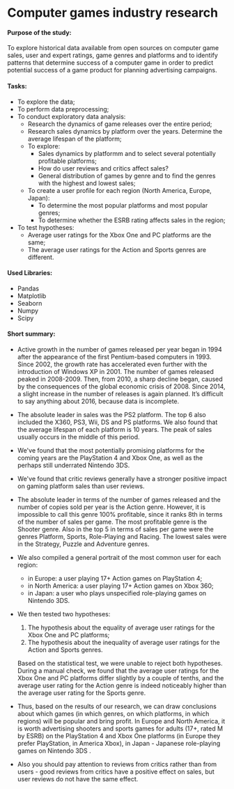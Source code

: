 # Computer games industry research

#### Purpose of the study:

To explore historical data available from open sources on computer game sales, user and expert ratings, game genres and platforms and to identify patterns that determine success of a computer game in order to predict potential success of a game product for planning advertising campaigns.

#### Tasks:
- To explore the data;
- To perform data preprocessing;
- To conduct exploratory data analysis:
  - Research the dynamics of game releases over the entire period;
  - Research sales dynamics by platform over the years. Determine the average lifespan of the platform;
  - To explore:
    - Sales dynamics by platformm and to select several potentially profitable platforms;
    - How do user reviews and critics affect sales?
    - General distribution of games by genre and to find the genres with the highest and lowest sales;
  - To create a user profile for each region (North America, Europe, Japan):
    - To determine the most popular platforms and most popular genres;
    - To determine whether the ESRB rating affects sales in the region;
- To test hypotheses:
  - Average user ratings for the Xbox One and PC platforms are the same;
  - The average user ratings for the Action and Sports genres are different.
    
#### Used Libraries:
- Pandas
- Matplotlib
- Seaborn
- Numpy
- Scipy

#### Short summary:
- Active growth in the number of games released per year began in 1994 after the appearance of the first Pentium-based computers in 1993. Since 2002, the growth rate has accelerated even further with the introduction of Windows XP in 2001. The number of games released peaked in 2008-2009. Then, from 2010, a sharp decline began, caused by the consequences of the global economic crisis of 2008. Since 2014, a slight increase in the number of releases is again planned. It’s difficult to say anything about 2016, because data is incomplete.
- The absolute leader in sales was the PS2 platform. The top 6 also included the X360, PS3, Wii, DS and PS platforms. We also found that the average lifespan of each platform is 10 years. The peak of sales usually occurs in the middle of this period.
- We've found that the most potentially promising platforms for the coming years are the PlayStation 4 and Xbox One, as well as the perhaps still underrated Nintendo 3DS.
- We've found that critic reviews generally have a stronger positive impact on gaming platform sales than user reviews.
- The absolute leader in terms of the number of games released and the number of copies sold per year is the Action genre. However, it is impossible to call this genre 100% profitable, since it ranks 8th in terms of the number of sales per game. The most profitable genre is the Shooter genre. Also in the top 5 in terms of sales per game were the genres Platform, Sports, Role-Playing and Racing. The lowest sales were in the Strategy, Puzzle and Adventure genres.
- We also compiled a general portrait of the most common user for each region:
  - in Europe: a user playing 17+ Action games on PlayStation 4;
  - in North America: a user playing 17+ Action games on Xbox 360;
  - in Japan: a user who plays unspecified role-playing games on Nintendo 3DS.
- We then tested two hypotheses:
    1. The hypothesis about the equality of average user ratings for the Xbox One and PC platforms;
    2. The hypothesis about the inequality of average user ratings for the Action and Sports genres. <br>

  Based on the statistical test, we were unable to reject both hypotheses. During a manual check, we found that the average user ratings for the Xbox One and PC platforms differ slightly by a couple of tenths, and the average user rating for the Action genre is indeed noticeably higher than the average user rating for the Sports genre. <br>

- Thus, based on the results of our research, we can draw conclusions about which games (in which genres, on which platforms, in which regions) will be popular and bring profit. In Europe and North America, it is worth advertising shooters and sports games for adults (17+, rated M by ESRB) on the PlayStation 4 and Xbox One platforms (in Europe they prefer PlayStation, in America Xbox), in Japan - Japanese role-playing games on Nintendo 3DS .
- Also you should pay attention to reviews from critics rather than from users - good reviews from critics have a positive effect on sales, but user reviews do not have the same effect.
